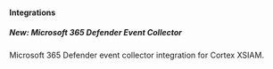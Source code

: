 
#### Integrations
##### New: Microsoft 365 Defender Event Collector
Microsoft 365 Defender event collector integration for Cortex XSIAM.